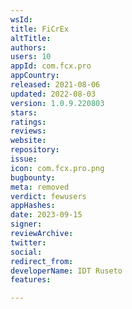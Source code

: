 ```yaml
---
wsId: 
title: FiCrEx
altTitle: 
authors: 
users: 10
appId: com.fcx.pro
appCountry: 
released: 2021-08-06
updated: 2022-08-03
version: 1.0.9.220803
stars: 
ratings: 
reviews: 
website: 
repository: 
issue: 
icon: com.fcx.pro.png
bugbounty: 
meta: removed
verdict: fewusers
appHashes: 
date: 2023-09-15
signer: 
reviewArchive: 
twitter: 
social: 
redirect_from: 
developerName: IDT Ruseto
features: 

---
```


